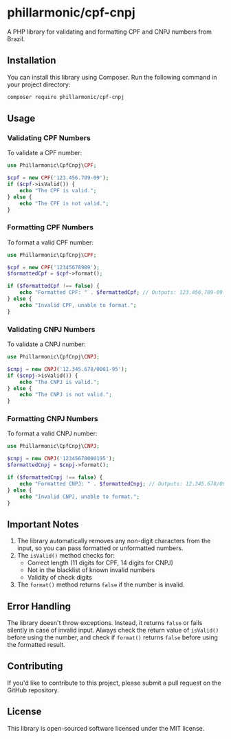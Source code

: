 # phillarmonic/cpf-cnpj

A PHP library for validating and formatting CPF and CNPJ numbers from Brazil.


## Installation

You can install this library using Composer. Run the following command in your project directory:

```bash
composer require phillarmonic/cpf-cnpj
```

## Usage

### Validating CPF Numbers

To validate a CPF number:

```php
use Phillarmonic\CpfCnpj\CPF;

$cpf = new CPF('123.456.789-09');
if ($cpf->isValid()) {
    echo "The CPF is valid.";
} else {
    echo "The CPF is not valid.";
}
```

### Formatting CPF Numbers

To format a valid CPF number:

```php
use Phillarmonic\CpfCnpj\CPF;

$cpf = new CPF('12345678909');
$formattedCpf = $cpf->format();

if ($formattedCpf !== false) {
    echo "Formatted CPF: " . $formattedCpf; // Outputs: 123.456.789-09
} else {
    echo "Invalid CPF, unable to format.";
}
```

### Validating CNPJ Numbers

To validate a CNPJ number:

```php
use Phillarmonic\CpfCnpj\CNPJ;

$cnpj = new CNPJ('12.345.678/0001-95');
if ($cnpj->isValid()) {
    echo "The CNPJ is valid.";
} else {
    echo "The CNPJ is not valid.";
}
```

### Formatting CNPJ Numbers

To format a valid CNPJ number:

```php
use Phillarmonic\CpfCnpj\CNPJ;

$cnpj = new CNPJ('12345678000195');
$formattedCnpj = $cnpj->format();

if ($formattedCnpj !== false) {
    echo "Formatted CNPJ: " . $formattedCnpj; // Outputs: 12.345.678/0001-95
} else {
    echo "Invalid CNPJ, unable to format.";
}
```

## Important Notes

1. The library automatically removes any non-digit characters from the input, so you can pass formatted or unformatted numbers.
2. The `isValid()` method checks for:
    - Correct length (11 digits for CPF, 14 digits for CNPJ)
    - Not in the blacklist of known invalid numbers
    - Validity of check digits
3. The `format()` method returns `false` if the number is invalid.

## Error Handling

The library doesn't throw exceptions. Instead, it returns `false` or fails silently in case of invalid input. Always check the return value of `isValid()` before using the number, and check if `format()` returns `false` before using the formatted result.

## Contributing

If you'd like to contribute to this project, please submit a pull request on the GitHub repository.

## License

This library is open-sourced software licensed under the MIT license.

